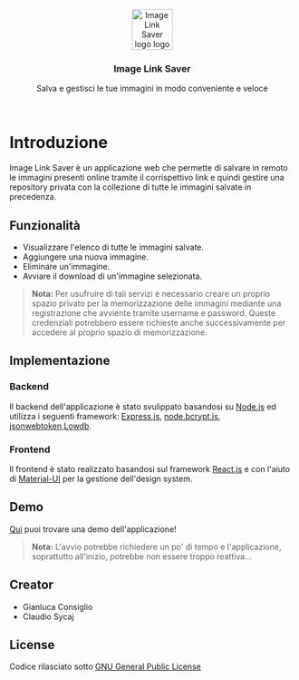 <p align="center">
  <a href="https://getbootstrap.com/">
    <img src="https://prova2--gianluca-consig.repl.co/logo.png" alt="Image Link Saver logo logo" width="72" height="72">
  </a>
</p>

<h3 align="center">Image Link Saver</h3>

<p align="center">
  Salva e gestisci le tue immagini in modo conveniente e veloce
  <br>
</p>
<br>

# Introduzione
Image Link Saver è un applicazione web che permette di salvare in remoto le immagini presenti online tramite il corrispettivo link e quindi gestire una repository privata con la collezione di tutte le immagini salvate in precedenza.

## Funzionalità
- Visualizzare l'elenco di tutte le immagini salvate.
- Aggiungere una nuova immagine.
- Eliminare un'immagine.
- Avviare il download di un'immagine selezionata.
>**Nota:** Per usufruire di tali servizi è necessario creare un proprio spazio privato per la memorizzazione delle immagini mediante una registrazione che avviente tramite username e password. Queste credenziali potrebbero essere richieste anche successivamente per accedere al proprio spazio di memorizzazione.

## Implementazione
### Backend
Il backend dell'applicazione è stato svulippato basandosi su [Node.js](https://nodejs.org/en/) ed utilizza i seguenti framework: [Express.js](https://expressjs.com/), [node.bcrypt.js](https://www.npmjs.com/package/bcrypt), [jsonwebtoken](https://www.npmjs.com/package/jsonwebtoken),[Lowdb](https://github.com/typicode/lowdb).
### Frontend
Il frontend è stato realizzato basandosi sul framework [React.js](https://reactjs.org/) e con l'aiuto di [Material-UI](https://material-ui.com/) per la gestione dell'design system.

## Demo
[Qui](https://imgsaver-frontend--gianluca-consig.repl.co/) puoi trovare una demo dell'applicazione!
>**Nota:** L'avvio potrebbe richiedere un po' di tempo e l'applicazione, soprattutto all'inizio, potrebbe non essere troppo reattiva...

## Creator
- Gianluca Consiglio
- Claudio Sycaj

## License
Codice rilasciato sotto [GNU General Public License]()